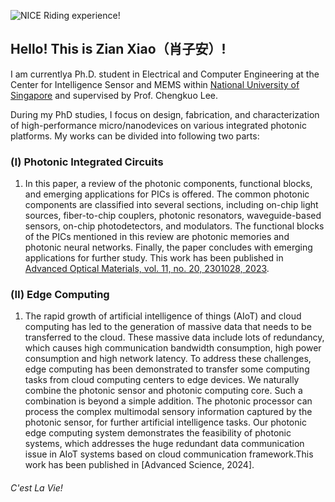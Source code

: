 ![NICE Riding experience!](/picture/2024_riding_Singapore.jpg) 
## Hello! This is Zian Xiao（肖子安）! 


I am currentlya Ph.D. student in Electrical and Computer Engineering at the Center for Intelligence Sensor and MEMS within [National University of Singapore](https://www.ece.nus.edu.sg/stfpage/elelc/home.html) and supervised by Prof. Chengkuo Lee. 


During my PhD studies, I focus on design, fabrication, and characterization of high-performance micro/nanodevices on various integrated photonic platforms. My works can be divided into following two parts:

### (Ⅰ) Photonic Integrated Circuits
1. In this paper, a review of the photonic components, functional blocks, and emerging applications for PICs is offered. The common photonic components are classified into several sections, including on-chip light sources, fiber-to-chip couplers, photonic resonators, waveguide-based sensors, on-chip photodetectors, and modulators. The functional blocks of the PICs mentioned in this review are photonic memories and photonic neural networks. Finally, the paper concludes with emerging applications for further study. This work has been published in [Advanced Optical Materials, vol. 11, no. 20, 2301028, 2023](./publication/AOM_23V11_Zian.pdf).


### (Ⅱ) Edge Computing
1. The rapid growth of artificial intelligence of things (AIoT) and cloud computing has led to the generation of massive data that needs to be transferred to the cloud. These massive data include lots of redundancy, which causes high communication bandwidth consumption, high power consumption and high network latency. To address these challenges, edge computing has been demonstrated to transfer some computing tasks from cloud computing centers to edge devices. We naturally combine the photonic sensor and photonic computing core. Such a combination is beyond a simple addition.  The photonic processor can process the complex multimodal sensory information captured by the photonic sensor, for further artificial intelligence tasks. Our photonic edge computing system demonstrates the feasibility of photonic systems, which addresses the huge redundant data communication issue in AIoT systems based on cloud communication framework.This work has been published in [Advanced Science, 2024].
&nbsp;
&nbsp;
&nbsp; 
&nbsp; 
&nbsp; 
&nbsp; 
###### C'est La Vie!





